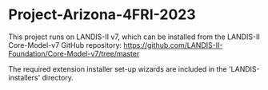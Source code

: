 # Project-Arizona-4FRI-2023


This project runs on LANDIS-II v7, which can be installed from the LANDIS-II Core-Model-v7 GitHub repository:
https://github.com/LANDIS-II-Foundation/Core-Model-v7/tree/master

The required extension installer set-up wizards are included in the 'LANDIS-installers' directory. 
